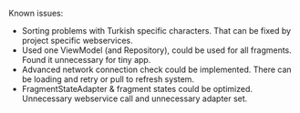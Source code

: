 Known issues:
- Sorting problems with Turkish specific characters. That can be fixed by project specific webservices.
- Used one ViewModel (and Repository), could be used for all fragments. Found it unnecessary for tiny app.
- Advanced network connection check could be implemented. There can be loading and retry or pull to refresh system.
- FragmentStateAdapter & fragment states could be optimized. Unnecessary webservice call and unnecessary adapter set.
